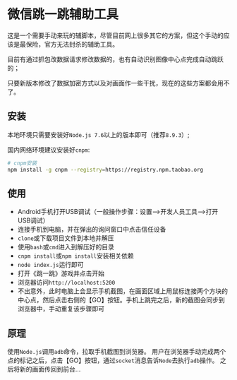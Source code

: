 # 微信跳一跳辅助工具

这是一个需要手动来玩的辅脚本，尽管目前网上很多其它的方案，但这个手动的应该是最保险，官方无法封杀的辅助工具。

目前有通过抓包改数据请求修改数据的，也有自动识别图像中心点完成自动跳跃的；

只要新版本修改了数据加密方式以及对画面作一些干扰，现在的这些方案都会用不了。

## 安装

本地环境只需要安装好`Node.js 7.6`以上的版本即可（推荐`8.9.3`）;

国内网络环境建议安装好`cnpm`:

```bash
# cnpm安装
npm install -g cnpm --registry=https://registry.npm.taobao.org
```

## 使用

- Android手机打开USB调试（一般操作步骤：设置-->开发人员工具-->打开USB调试）
- 连接手机到电脑，并在弹出的询问窗口中点击信任设备
- `clone`或下载项目文件到本地并解压
- 使用`bash`或`cmd`进入到解压好的目录
- `cnpm install`或`npm install`安装相关依赖
- `node index.js`运行即可
- 打开《跳一跳》游戏并点击开始
- 浏览器访问`http://localhost:5200`
- 不出意外，此时电脑上会显示手机截图，在画面区域上用鼠标连接两个方块的中心点，然后点击右侧的【GO】按钮。手机上跳完之后，新的截图会同步到浏览器中，手动重复该步骤即可


## 原理

使用`Node.js`调用`adb`命令，拉取手机截图到浏览器。
用户在浏览器手动完成两个点的标记之后，点击【GO】按钮，通过`socket`消息告诉`Node`去执行`adb`操作。
之后将新的画面传回到前台...
